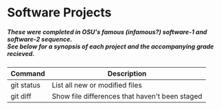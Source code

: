 <h1> Software Projects </h1>
<h5> These were completed in OSU's famous (infamous?) software-1 and software-2 sequence.<br>
  See below for a synopsis of each project and the accompanying grade recieved.
 </h5>

| Command | Description |
| --- | --- |
| git status | List all new or modified files |
| git diff | Show file differences that haven't been staged |
